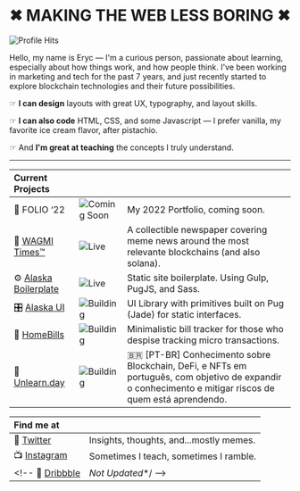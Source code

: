 # ✖︎ MAKING THE WEB LESS BORING ✖︎

![Profile Hits](https://hits.seeyoufarm.com/api/count/incr/badge.svg?url=https%3A%2F%2Fgithub.com%2F{username}1212%2Fhit-counter)

Hello, my name is Eryc — I'm a curious person, passionate about learning, especially about how things work, and how people think. I've been working in marketing and tech for the past 7 years, and just recently started to explore blockchain technologies and their future possibilities.

☞ **I can design** layouts with great UX, typography, and layout skills. 

☞ **I can also code** HTML, CSS, and some Javascript — I prefer vanilla, my favorite ice cream flavor, after pistachio. 

☞ And **I'm great at teaching** the concepts I truly understand.

---

| Current Projects         |        |                           |
| :----------------------- | :----- | :------------------------ |
|📼 FOLIO ‘22 | ![Coming Soon](https://badgen.net/badge/icon/Coming%20Soon%20?icon=false&label&color=black) | My 2022 Portfolio, coming soon. |
|📰 [WAGMI Times™](http://mirror.xyz/wagmitimes.eth) | ![Live](https://badgen.net/badge/icon/Live%20?icon=false&label&color=blue) | A collectible newspaper covering meme news around the most relevante blockchains (and also solana).|
|⚙️ [Alaska Boilerplate](https://github.com/AlaskaLabs/alaska) | ![Live](https://badgen.net/badge/icon/Live%20?icon=false&label&color=blue) | Static site boilerplate. Using Gulp, PugJS, and Sass.|
|🎛 [Alaska UI](https://github.com/AlaskaLabs/alaska-ui) | ![Building](https://badgen.net/badge/icon/Building%20?icon=false&label&color=purple) | UI Library with primitives built on Pug (Jade) for static interfaces.|
|🏡 [HomeBills](https://github.com/pixelsbyeryc/home-bills) | ![Building](https://badgen.net/badge/icon/Building%20?icon=false&label&color=purple) | Minimalistic bill tracker for those who despise tracking micro transactions.|
| [Unlearn.day](https://github.com/AlaskaLabs/unlearn.day) | ![Building](https://badgen.net/badge/icon/Building%20?icon=false&label&color=purple) | 🇧🇷 [PT-BR] Conhecimento sobre Blockchain, DeFi, e NFTs em português, com objetivo de expandir o conhecimento e mitigar riscos de quem está aprendendo.|

| Find me at |     |
|:----|:----|
💬 [Twitter](https://twitter.com/pixelsbyeryc) | Insights, thoughts, and...mostly memes.
📺 [Instagram](https://instagram.com/pixelsbyeryc) | Sometimes I teach, sometimes I ramble.
<!-- 💾 [Dribbble](https://dribbble.com/pixelsbyeryc) | _Not Updated_*/ -->
